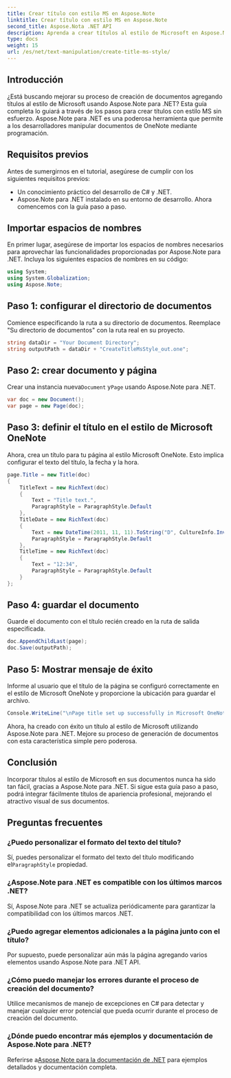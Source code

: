 ```yaml
---
title: Crear título con estilo MS en Aspose.Note
linktitle: Crear título con estilo MS en Aspose.Note
second_title: Aspose.Nota .NET API
description: Aprenda a crear títulos al estilo de Microsoft en Aspose.Note para .NET. Mejore la presentación de sus documentos con este tutorial fácil de seguir.
type: docs
weight: 15
url: /es/net/text-manipulation/create-title-ms-style/
---
```

## Introducción
¿Está buscando mejorar su proceso de creación de documentos agregando títulos al estilo de Microsoft usando Aspose.Note para .NET? Esta guía completa lo guiará a través de los pasos para crear títulos con estilo MS sin esfuerzo. Aspose.Note para .NET es una poderosa herramienta que permite a los desarrolladores manipular documentos de OneNote mediante programación.
## Requisitos previos
Antes de sumergirnos en el tutorial, asegúrese de cumplir con los siguientes requisitos previos:
- Un conocimiento práctico del desarrollo de C# y .NET.
- Aspose.Note para .NET instalado en su entorno de desarrollo.
Ahora comencemos con la guía paso a paso.
## Importar espacios de nombres
En primer lugar, asegúrese de importar los espacios de nombres necesarios para aprovechar las funcionalidades proporcionadas por Aspose.Note para .NET. Incluya los siguientes espacios de nombres en su código:
```csharp
using System;
using System.Globalization;
using Aspose.Note;
```
## Paso 1: configurar el directorio de documentos
Comience especificando la ruta a su directorio de documentos. Reemplace "Su directorio de documentos" con la ruta real en su proyecto.
```csharp
string dataDir = "Your Document Directory";
string outputPath = dataDir + "CreateTitleMsStyle_out.one";
```
## Paso 2: crear documento y página
 Crear una instancia nueva`Document` y`Page` usando Aspose.Note para .NET.
```csharp
var doc = new Document();
var page = new Page(doc);
```
## Paso 3: definir el título en el estilo de Microsoft OneNote
Ahora, crea un título para tu página al estilo Microsoft OneNote. Esto implica configurar el texto del título, la fecha y la hora.
```csharp
page.Title = new Title(doc)
{
    TitleText = new RichText(doc)
    {
        Text = "Title text.",
        ParagraphStyle = ParagraphStyle.Default
    },
    TitleDate = new RichText(doc)
    {
        Text = new DateTime(2011, 11, 11).ToString("D", CultureInfo.InvariantCulture),
        ParagraphStyle = ParagraphStyle.Default
    },
    TitleTime = new RichText(doc)
    {
        Text = "12:34",
        ParagraphStyle = ParagraphStyle.Default
    }
};
```
## Paso 4: guardar el documento
Guarde el documento con el título recién creado en la ruta de salida especificada.
```csharp
doc.AppendChildLast(page);
doc.Save(outputPath);
```
## Paso 5: Mostrar mensaje de éxito
Informe al usuario que el título de la página se configuró correctamente en el estilo de Microsoft OneNote y proporcione la ubicación para guardar el archivo.
```csharp
Console.WriteLine("\nPage title set up successfully in Microsoft OneNote style.\nFile saved at " + outputPath);
```
Ahora, ha creado con éxito un título al estilo de Microsoft utilizando Aspose.Note para .NET. Mejore su proceso de generación de documentos con esta característica simple pero poderosa.
## Conclusión
Incorporar títulos al estilo de Microsoft en sus documentos nunca ha sido tan fácil, gracias a Aspose.Note para .NET. Si sigue esta guía paso a paso, podrá integrar fácilmente títulos de apariencia profesional, mejorando el atractivo visual de sus documentos.
## Preguntas frecuentes
### ¿Puedo personalizar el formato del texto del título?
 Sí, puedes personalizar el formato del texto del título modificando el`ParagraphStyle` propiedad.
### ¿Aspose.Note para .NET es compatible con los últimos marcos .NET?
Sí, Aspose.Note para .NET se actualiza periódicamente para garantizar la compatibilidad con los últimos marcos .NET.
### ¿Puedo agregar elementos adicionales a la página junto con el título?
Por supuesto, puede personalizar aún más la página agregando varios elementos usando Aspose.Note para .NET API.
### ¿Cómo puedo manejar los errores durante el proceso de creación del documento?
Utilice mecanismos de manejo de excepciones en C# para detectar y manejar cualquier error potencial que pueda ocurrir durante el proceso de creación del documento.
### ¿Dónde puedo encontrar más ejemplos y documentación de Aspose.Note para .NET?
 Referirse a[Aspose.Note para la documentación de .NET](https://reference.aspose.com/note/net/) para ejemplos detallados y documentación completa.